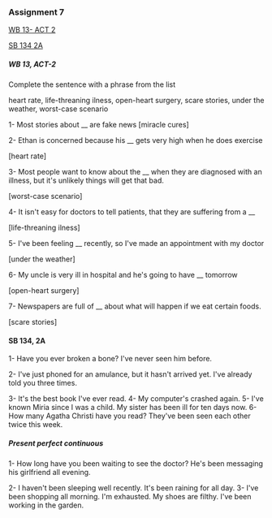 ### Assignment 7
[WB 13- ACT 2](#wb-13-act-2)

[SB 134 2A](#sb-134-2a)





##### WB 13, ACT-2

Complete the sentence with a phrase from the list

heart rate, life-threaning ilness, open-heart surgery,
scare stories, under the weather, worst-case scenario

1- Most stories about __ are fake news
[miracle cures]

2- Ethan is concerned because his __ gets very high when he does
exercise

[heart rate]

3- Most people want to know about the __ when they are diagnosed
with an illness, but it's unlikely things will get that bad.

[worst-case scenario]

4- It isn't easy for doctors to tell patients, that they are suffering
from a __

[life-threaning ilness]

5- I've been feeling __ recently, so I've made an appointment
with my doctor

[under the weather]

6- My uncle is very ill in hospital and he's going to have
__ tomorrow

[open-heart surgery]

7- Newspapers are full of __ about what will happen if we eat
certain foods.

[scare stories]


#### SB 134, 2A

1- Have you ever broken a bone?
I've never seen him before.

2- I've just phoned for an amulance, but it hasn't arrived yet.
I've already told you three times.

3- It's the best book I've ever read.
4- My computer's crashed again.
5- I've known Miria since I was a child.
My sister has been ill for ten days now.
6- How many Agatha Christi have you read?
They've been seen each other twice this week.

##### Present perfect continuous

1- How long have you been waiting to see the doctor?
He's been messaging his girlfriend all evening.

2- I haven't been sleeping well recently.
It's been raining for all day.
3- I've been shopping all morning. I'm exhausted.
My shoes are filthy. I've been working in the garden.

